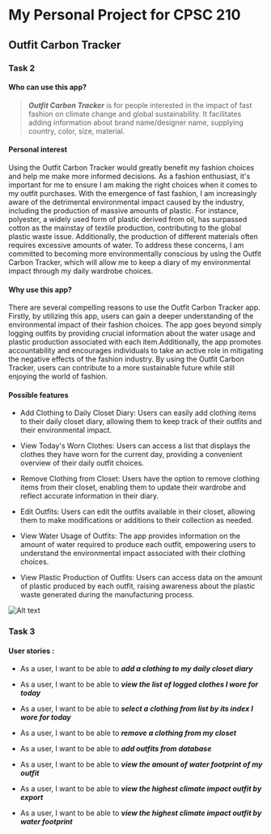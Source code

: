 
# My Personal Project for CPSC 210

## Outfit Carbon Tracker 

### **Task 2**

#### Who can use this app?

> **_Outfit Carbon Tracker_** is for people interested in the impact of fast fashion on
> climate change and global sustainability. It facilitates adding
> information about brand name/designer name, supplying country, color, size, material. 


#### Personal interest 

Using the Outfit Carbon Tracker would greatly benefit my fashion choices and help me make more informed decisions. 
As a fashion enthusiast, it's important for me to ensure I am making the right choices when it comes to my outfit 
purchases. With the emergence of fast fashion, I am increasingly aware of the detrimental environmental impact caused 
by the industry, including the production of massive amounts of plastic. For instance, polyester, a widely used form of 
plastic derived from oil, has surpassed cotton as the mainstay of textile production, contributing to the global plastic 
waste issue. Additionally, the production of different materials often requires excessive amounts of water. 
To address these concerns, I am committed to becoming more environmentally conscious by using the Outfit Carbon Tracker,
which will allow me to keep a diary of my environmental impact through my daily wardrobe choices.

#### Why use this app?
There are several compelling reasons to use the Outfit Carbon Tracker app. 
Firstly, by utilizing this app, users can gain a deeper understanding of the environmental impact of their fashion choices.
The app goes beyond simply logging outfits by providing crucial information about the water usage and plastic production 
associated with each item.Additionally, the app promotes accountability and encourages individuals to take an active 
role in mitigating the negative effects of the fashion industry. 
By using the Outfit Carbon Tracker, users can contribute to a more sustainable future while still 
enjoying the world of fashion.

#### Possible features
- Add Clothing to Daily Closet Diary: Users can easily add clothing items to their daily closet diary,
allowing them to keep track of their outfits and their environmental impact.

- View Today's Worn Clothes: Users can access a list that displays the clothes they have worn for the current day, 
providing a convenient overview of their daily outfit choices.

- Remove Clothing from Closet: Users have the option to remove clothing items from their closet, enabling them to update 
their wardrobe and reflect accurate information in their diary.

- Edit Outfits: Users can edit the outfits available in their closet, allowing them to make modifications or additions 
to their collection as needed.

- View Water Usage of Outfits: The app provides information on the amount of water required to produce each outfit, 
empowering users to understand the environmental impact associated with their clothing choices.



- View Plastic Production of Outfits: Users can access data on the amount of plastic produced by each outfit, 
raising awareness about the plastic waste generated during the manufacturing process.

![Alt text](/Users/janner/IdeaProjects1/project_h7w5o/src/main/Untitled.png)
### **Task 3**

#### User stories :
-  As a user, I want to be able to _**add a clothing to my daily closet diary**_
-  As a user, I want to be able to _**view the list of logged clothes I wore for today**_
-  As a user, I want to be able to _**select a clothing from list by its index I wore for today**_
-  As a user, I want to be able to _**remove a clothing from my closet**_
-  As a user, I want to be able to _**add outfits from database**_

-  As a user, I want to be able to _**view the amount of water footprint of my outfit**_
-  As a user, I want to be able to _**view the highest climate impact outfit by export**_ 
-  As a user, I want to be able to _**view the highest climate impact outfit by water footprint**_ 